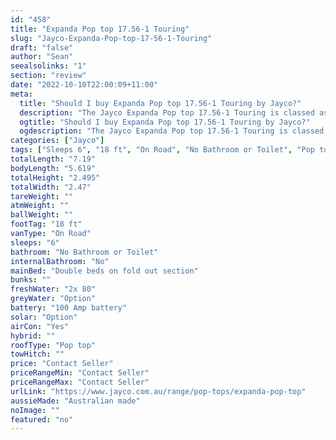 ```yaml
---
id: "458"
title: "Expanda Pop top 17.56-1 Touring"
slug: "Jayco-Expanda-Pop-top-17-56-1-Touring"
draft: "false"
author: "Sean"
seealsolinks: "1"
section: "review"
date: "2022-10-10T22:00:09+11:00"
meta:
  title: "Should I buy Expanda Pop top 17.56-1 Touring by Jayco?"
  description: "The Jayco Expanda Pop top 17.56-1 Touring is classed as On Road, and sleeps 6 people. It is Australian made and comes in at 18 ft. It generally has No Bathroom or Toilet."
  ogtitle: "Should I buy Expanda Pop top 17.56-1 Touring by Jayco?"
  ogdescription: "The Jayco Expanda Pop top 17.56-1 Touring is classed as On Road, and sleeps 6 people. It is Australian made and comes in at 18 ft. It generally has No Bathroom or Toilet."
categories: ["Jayco"]
tags: ["Sleeps 6", "18 ft", "On Road", "No Bathroom or Toilet", "Pop top", "Price Unknown", "Australian made"]
totalLength: "7.19"
bodyLength: "5.619"
totalHeight: "2.495"
totalWidth: "2.47"
tareWeight: ""
atmWeight: ""
ballWeight: ""
footTag: "18 ft"
vanType: "On Road"
sleeps: "6"
bathroom: "No Bathroom or Toilet"
internalBathroom: "No"
mainBed: "Double beds on fold out section"
bunks: ""
freshWater: "2x 80"
greyWater: "Option"
battery: "100 Amp battery"
solar: "Option"
airCon: "Yes"
hybrid: ""
roofType: "Pop top"
towHitch: ""
price: "Contact Seller"
priceRangeMin: "Contact Seller"
priceRangeMax: "Contact Seller"
urlLink: "https://www.jayco.com.au/range/pop-tops/expanda-pop-top"
aussieMade: "Australian made"
noImage: ""
featured: "no"
---
```

